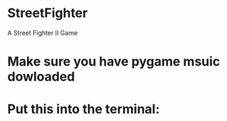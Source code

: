 # StreetFighter
A Street Fighter II Game
# Make sure you have pygame msuic dowloaded
# Put this into the terminal: 
 #
